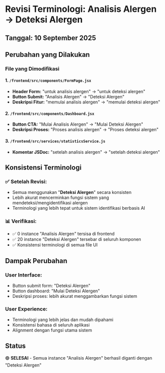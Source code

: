 # Revisi Terminologi: Analisis Alergen → Deteksi Alergen

## Tanggal: 10 September 2025

## Perubahan yang Dilakukan

### File yang Dimodifikasi

#### 1. `/frontend/src/components/FormPage.jsx`
- **Header Form:** "untuk analisis alergen" → "untuk deteksi alergen"
- **Button Submit:** "Analisis Alergen" → "Deteksi Alergen" 
- **Deskripsi Fitur:** "memulai analisis alergen" → "memulai deteksi alergen"

#### 2. `/frontend/src/components/Dashboard.jsx`
- **Button CTA:** "Mulai Analisis Alergen" → "Mulai Deteksi Alergen"
- **Deskripsi Proses:** "Proses analisis alergen" → "Proses deteksi alergen"

#### 3. `/frontend/src/services/statisticsService.js`
- **Komentar JSDoc:** "setelah analisis alergen" → "setelah deteksi alergen"

## Konsistensi Terminologi

### ✅ **Setelah Revisi:**
- Semua menggunakan "**Deteksi Alergen**" secara konsisten
- Lebih akurat mencerminkan fungsi sistem yang mendeteksi/mengidentifikasi alergen
- Terminologi yang lebih tepat untuk sistem identifikasi berbasis AI

### 📊 **Verifikasi:**
- ✅ 0 instance "Analisis Alergen" tersisa di frontend
- ✅ 20 instance "Deteksi Alergen" tersebar di seluruh komponen
- ✅ Konsistensi terminologi di semua file UI

## Dampak Perubahan

### User Interface:
- Button submit form: "Deteksi Alergen"
- Button dashboard: "Mulai Deteksi Alergen"
- Deskripsi proses: lebih akurat menggambarkan fungsi sistem

### User Experience:
- Terminologi yang lebih jelas dan mudah dipahami
- Konsistensi bahasa di seluruh aplikasi
- Alignment dengan fungsi utama sistem

## Status
🟢 **SELESAI** - Semua instance "Analisis Alergen" berhasil diganti dengan "Deteksi Alergen"
